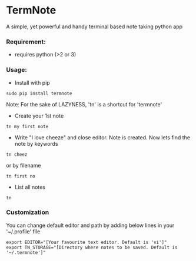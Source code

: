 # TermNote

A simple, yet powerful and handy terminal based note taking python app


### Requirement:

* requires python (>2 or 3)


### Usage:

* Install with pip

```
sudo pip install termnote
```

Note: For the sake of LAZYNESS, 'tn' is a shortcut for 'termnote'

* Create your 1st note

```
tn my first note
```

* Write "I love cheeze" and close editor. Note is created. Now lets find the note by keywords

```
tn cheez
```

or by filename

```
tn first no
```

* List all notes

```
tn
```


### Customization

You can change default editor and path by adding below lines in your '~/.profile' file

```
export EDITOR="[Your favourite text editor. Default is 'vi']"
export TN_STORAGE="[Directory where notes to be saved. Default is '~/.termnote']"
```
